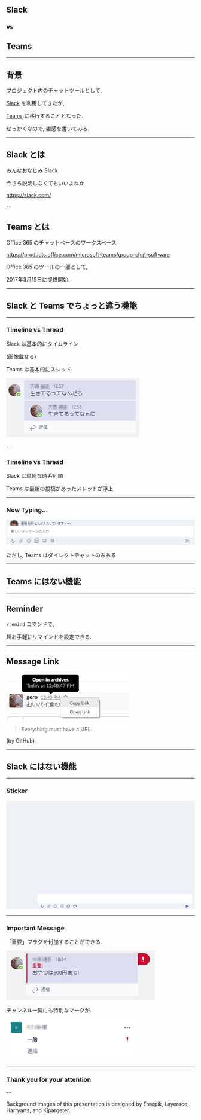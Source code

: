 
<!-- .slide: data-background="images/OC1YA30.jpg" -->

## Slack

### vs

## Teams

---

<!-- .slide: data-background="images/OC1YA30.jpg" -->

## 背景

プロジェクト内のチャットツールとして,

[Slack](https://slack.com/) を利用してきたが,

[Teams](https://products.office.com/microsoft-teams/group-chat-software) に移行することとなった.

せっかくなので, 雑感を書いてみる.

---

<!-- .slide: data-background="images/OC1YA30.jpg" -->

## Slack とは

みんなおなじみ Slack

今さら説明しなくてもいいよね☆

https://slack.com/

--

<!-- .slide: data-background="images/OC1YA30.jpg" -->

## Teams とは

Office 365 のチャットベースのワークスペース

https://products.office.com/microsoft-teams/group-chat-software

Office 365 のツールの一部として,

2017年3月15日に提供開始.

---

<!-- .slide: data-background="images/111193-OO0LDV-826.jpg" -->

## Slack と Teams でちょっと違う機能

---

<!-- .slide: data-background="images/111193-OO0LDV-826.jpg" -->

### Timeline vs Thread

Slack は基本的にタイムライン

(画像載せる)

Teams は基本的にスレッド

![Thread](./images/ThreadCensored.png)

--

<!-- .slide: data-background="images/111193-OO0LDV-826.jpg" -->

### Timeline vs Thread

Slack は単純な時系列順

Teams は最新の投稿があったスレッドが浮上

---

### Now Typing...

<!-- .slide: data-background="images/111193-OO0LDV-826.jpg" -->

![TeamsNowTypingCensored](./images/TeamsNowTypingCensored.png)

ただし, Teams はダイレクトチャットのみある

---

<!-- .slide: data-background="images/8499.jpg" -->

## Teams にはない機能

---

<!-- .slide: data-background="images/8499.jpg" -->

## Reminder

`/remind` コマンドで,

超お手軽にリマインドを設定できる.

---

## Message Link

<!-- .slide: data-background="images/8499.jpg" -->

![MessageWithLink](./images/MessageWithLink.png)

> Everything must have a URL.

(by GitHub)

---

<!-- .slide: data-background="images/5570_1.jpg" -->

## Slack にはない機能

---

### Sticker

<!-- .slide: data-background="images/5570_1.jpg" -->

![Sticker](./images/Sticker.gif)

---

### Important Message

<!-- .slide: data-background="images/5570_1.jpg" -->

「重要」フラグを付加することができる.

![ImportantMessage](./images/ImportantMessageCensored.png)

チャンネル一覧にも特別なマークが.

![ImportantNotification](./images/ImportantNotificationCensored.png)

---

<!-- .slide: data-background="images/2914_1.jpg" -->

### Thank you for your attention

--

<!-- .slide: data-background="images/2914_1.jpg" -->

Background images of this presentation is designed by Freepik, Layerace, Harryarts, and Kjpargeter.
